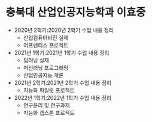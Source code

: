 # **충북대 산업인공지능학과 이효중** 

- 2020년 2학기:2020년 2학기 수업 내용 정리
  + 산업컴퓨터비전 실제
  + 어프렌티스 프로젝트
- 2021년 1학기:2021년 1학기 수업 내용 정리
  + 딥러닝 실제
  + 머신러닝 프로그래밍
  + 산업인공지능 개론
- 2021년 2학기:2021년 2학기 수업 내용 정리
  + 지능화 파일럿 프로젝트
- 2022년 1학기:2022년 1학기 수업 내용 정리
  + 연구윤리 및 연구과제
  + 지능화 캡스톤 프로젝트


<p align="center">
  
</p>
</br>

